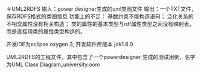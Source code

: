 ＃UML2RDFS
输入：power designer生成的uml类图文件
输出：一个TXT文件，保存RDFS格式的类图信息
功能上的不足：	基数约束不能构造语句；
		    泛化关系的不相交属性没有相关构造；
		    类的属性的基本类型与rdf属性类型之间没有映射表，而是直接用类的属性类型构造的。
   
开发IDE为eclipse oxygen 3,
	开发软件库版本 jdk1.8.0
  
  UML2RDFS的工程文件，其中包含了一个powerdesigner
	生成的测试用例，名字为UML Class Diagram_university.oom
